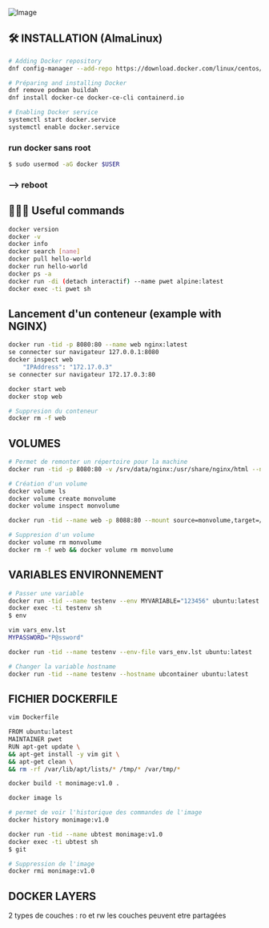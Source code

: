 ![Image](https://upload.wikimedia.org/wikipedia/commons/thumb/4/4e/Docker_%28container_engine%29_logo.svg/langfr-290px-Docker_%28container_engine%29_logo.svg.png)

## 🛠️ INSTALLATION (AlmaLinux)    
```bash
# Adding Docker repository
dnf config-manager --add-repo https://download.docker.com/linux/centos/docker-ce.repo

# Préparing and installing Docker
dnf remove podman buildah
dnf install docker-ce docker-ce-cli containerd.io

# Enabling Docker service
systemctl start docker.service
systemctl enable docker.service
```

### run docker sans root
```bash
$ sudo usermod -aG docker $USER
```
### --> reboot


## 🧑🏻‍💻 Useful commands
```bash
docker version
docker -v
docker info
docker search [name]
docker pull hello-world     
docker run hello-world
docker ps -a 
docker run -di (detach interactif) --name pwet alpine:latest
docker exec -ti pwet sh
```

## Lancement d'un conteneur (example with NGINX)
```bash
docker run -tid -p 8080:80 --name web nginx:latest
se connecter sur navigateur 127.0.0.1:8080
docker inspect web
    "IPAddress": "172.17.0.3"
se connecter sur navigateur 172.17.0.3:80

docker start web
docker stop web

# Suppresion du conteneur
docker rm -f web
```

## VOLUMES

```bash
# Permet de remonter un répertoire pour la machine
docker run -tid -p 8080:80 -v /srv/data/nginx:/usr/share/nginx/html --name web nginx:latest

# Création d'un volume
docker volume ls
docker volume create monvolume
docker volume inspect monvolume

docker run -tid --name web -p 8088:80 --mount source=monvolume,target=/usr/share/nginx/html nginx:latest

# Suppresion d'un volume
docker volume rm monvolume
docker rm -f web && docker volume rm monvolume
```

## VARIABLES ENVIRONNEMENT

```bash
# Passer une variable
docker run -tid --name testenv --env MYVARIABLE="123456" ubuntu:latest
docker exec -ti testenv sh
$ env

vim vars_env.lst
MYPASSWORD="P@ssword"

docker run -tid --name testenv --env-file vars_env.lst ubuntu:latest

# Changer la variable hostname
docker run -tid --name testenv --hostname ubcontainer ubuntu:latest
```

## FICHIER DOCKERFILE

```bash
vim Dockerfile

FROM ubuntu:latest
MAINTAINER pwet
RUN apt-get update \
&& apt-get install -y vim git \
&& apt-get clean \
&& rm -rf /var/lib/apt/lists/* /tmp/* /var/tmp/*

docker build -t monimage:v1.0 .

docker image ls

# permet de voir l'historique des commandes de l'image
docker history monimage:v1.0

docker run -tid --name ubtest monimage:v1.0
docker exec -ti ubtest sh
$ git

# Suppression de l'image
docker rmi monimage:v1.0
```

## DOCKER LAYERS

2 types de couches : ro et rw
les couches peuvent etre partagées